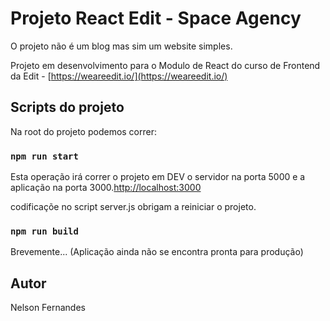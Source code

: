 # Projeto React Edit - Space Agency

O projeto não é um blog mas sim um website simples.

Projeto em desenvolvimento para o Modulo de React do curso de Frontend da Edit - [https://weareedit.io/](https://weareedit.io/)

## Scripts do projeto

Na root do projeto podemos correr:

### `npm run start`

Esta operação irá correr o projeto em DEV o servidor na porta 5000 e a aplicação na porta 3000.[http://localhost:3000](http://localhost:3000)


codificaçõe no script server.js obrigam a reiniciar o projeto.


### `npm run build`

Brevemente... (Aplicação ainda não se encontra pronta para produção)

## Autor

Nelson Fernandes


